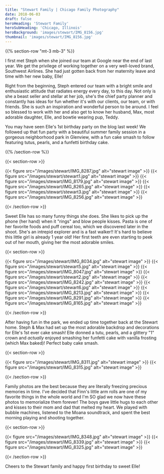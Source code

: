 ```yaml
---
title: "Stewart Family | Chicago Family Photography"
date: 2018-06-03
draft: false
heroHeading: 'Stewart Family'
heroSubHeading: 'Chicago, Illinois'
heroBackground: 'images/stewart/IMG_8156.jpg'
thumbnail: 'images/stewart/IMG_8156.jpg'
---
```


{{% section-row "mt-3 mb-3" %}}

I first met Steph when she joined our team at Google near the end of last year. We get the privilege of working together on a very well-loved brand, Southwest Airlines. She had just gotten back from her maternity leave and time with her new baby, Elle!

Right from the beginning, Steph entered our team with a bright smile and enthusiastic attitude that radiates energy every day, to this day. Not only is she a beast seller and stellar at her job, she's the chief party planner and constantly has ideas for fun whether it's with our clients, our team, or with friends. She is such an inspiration and wonderful person to be around. I feel so blessed to work with her and also get to know her husband, Max, most adorable daughter, Elle, and bowtie wearing pup, Teddy. 

You may have seen Elle's 1st birthday party on the blog last week! We followed up that fun party with a beautiful summer family session in a gorgeous neighborhood park in Glenview, with a fun cake smash to follow featuring tutus, pearls, and a funfetti birthday cake. 

{{% /section-row %}}

{{< section-row >}}

{{< figure src="/images/stewart/IMG_8287.jpg" alt="stewart image" >}}
{{< figure src="/images/stewart/stewart1.jpg" alt="stewart image" >}}
{{< figure src="/images/stewart/IMG_8179.jpg" alt="stewart image" >}}
{{< figure src="/images/stewart/IMG_8265.jpg" alt="stewart image" >}}
{{< figure src="/images/stewart/stewart3.jpg" alt="stewart image" >}}
{{< figure src="/images/stewart/IMG_8256.jpg" alt="stewart image" >}}

{{< /section-row >}}

Sweet Elle has so many funny things she does. She likes to pick up the phone (her hand) when it "rings" and blow people kisses. Pasta is one of her favorite foods and puff cereal too, which we discovered later in the shoot. She's an intrepid explorer and is a fast walker!! It's hard to believe this little girl is already 1 year old! Her first teeth are even starting to peek out of her mouth, giving her the most adorable smiles. 

{{< section-row >}}

{{< figure src="/images/stewart/IMG_8034.jpg" alt="stewart image" >}}
{{< figure src="/images/stewart/stewart5.jpg" alt="stewart image" >}}
{{< figure src="/images/stewart/IMG_8047.jpg" alt="stewart image" >}}
{{< figure src="/images/stewart/stewart2.jpg" alt="stewart image" >}}
{{< figure src="/images/stewart/IMG_8242.jpg" alt="stewart image" >}}
{{< figure src="/images/stewart/stewart6.jpg" alt="stewart image" >}}
{{< figure src="/images/stewart/IMG_8213.jpg" alt="stewart image" >}}
{{< figure src="/images/stewart/IMG_8291.jpg" alt="stewart image" >}}
{{< figure src="/images/stewart/IMG_8165.jpg" alt="stewart image" >}}

{{< /section-row >}}

After having fun in the park, we ended up time together back at the Stewart home. Steph & Max had set up the most adorable backdrop and decorations for Elle's 1st ever cake smash! Elle donned a tutu, pearls, and a glittery "1" crown and *actually* enjoyed smashing her funfetti cake with vanilla frosting (which Max baked)! Perfect baby cake smash.

{{< section-row >}}

{{< figure src="/images/stewart/IMG_8311.jpg" alt="stewart image" >}}
{{< figure src="/images/stewart/IMG_8315.jpg" alt="stewart image" >}}

{{< /section-row >}}

Family photos are the best because they are literally freezing precious memories in time. I've decided that Finn's little arm rolls are one of my favorite things in the whole world and I'm SO glad we now have these photos to memorialize them forever! The boys gave little hugs to each other and kisses to their mom and dad that melted my heart. We played with bubble machines, listened to the Moana soundtrack, and spent the best morning playing and shooting together. 

{{< section-row >}}

{{< figure src="/images/stewart/IMG_8348.jpg" alt="stewart image" >}}
{{< figure src="/images/stewart/IMG_8339.jpg" alt="stewart image" >}}
{{< figure src="/images/stewart/IMG_8325.jpg" alt="stewart image" >}}

{{< /section-row >}}

Cheers to the Stewart family and happy first birthday to sweet Elle!
